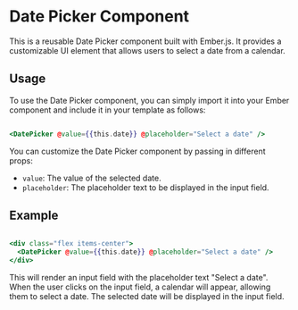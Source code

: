 # Date Picker Component

This is a reusable Date Picker component built with Ember.js. It provides a customizable UI element that allows users to select a date from a calendar.

## Usage

To use the Date Picker component, you can simply import it into your Ember component and include it in your template as follows:

```hbs

<DatePicker @value={{this.date}} @placeholder="Select a date" />

```

You can customize the Date Picker component by passing in different props:


- `value`: The value of the selected date.
- `placeholder`: The placeholder text to be displayed in the input field.

## Example

```hbs

<div class="flex items-center">
  <DatePicker @value={{this.date}} @placeholder="Select a date" />
</div>

```

This will render an input field with the placeholder text "Select a date". When the user clicks on the input field, a calendar will appear, allowing them to select a date. The selected date will be displayed in the input field.
